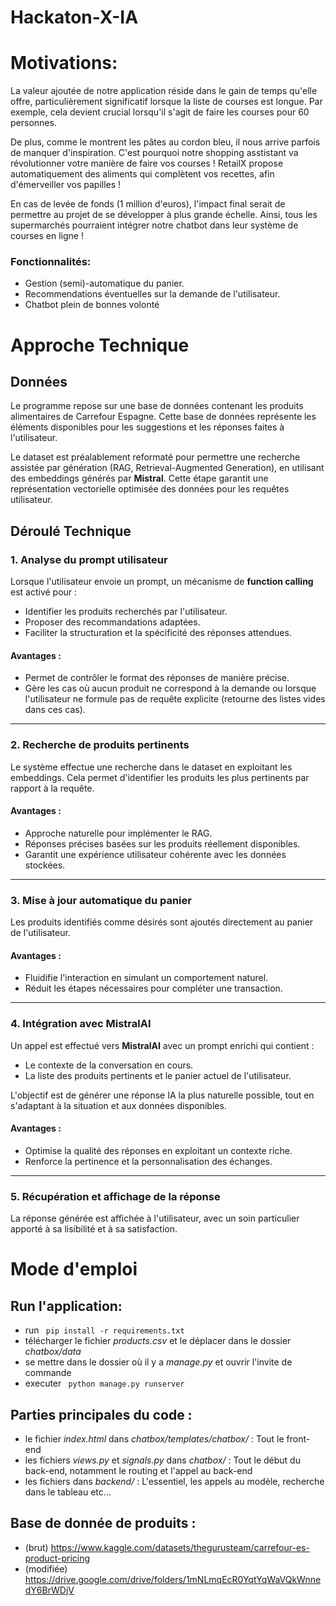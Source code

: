 # Hackaton-X-IA

# Motivations:

La valeur ajoutée de notre application réside dans le gain de temps qu'elle offre, particulièrement significatif lorsque la liste de courses est longue. Par exemple, cela devient crucial lorsqu'il s'agit de faire les courses pour 60 personnes.

De plus, comme le montrent les pâtes au cordon bleu, il nous arrive parfois de manquer d'inspiration. C'est pourquoi notre shopping asstistant va révolutionner votre manière de faire vos courses ! RetailX propose automatiquement des aliments qui complètent vos recettes, afin d'émerveiller vos papilles !

En cas de levée de fonds (1 million d'euros), l'impact final serait de permettre au projet de se développer à plus grande échelle. Ainsi, tous les supermarchés pourraient intégrer notre chatbot dans leur système de courses en ligne !

### Fonctionnalités:
 - Gestion (semi)-automatique du panier.
 - Recommendations éventuelles sur la demande de l'utilisateur.
 - Chatbot plein de bonnes volonté


# Approche Technique

## Données
Le programme repose sur une base de données contenant les produits alimentaires de Carrefour Espagne. Cette base de données représente les éléments disponibles pour les suggestions et les réponses faites à l'utilisateur.

Le dataset est préalablement reformaté pour permettre une recherche assistée par génération (RAG, Retrieval-Augmented Generation), en utilisant des embeddings générés par **Mistral**. Cette étape garantit une représentation vectorielle optimisée des données pour les requêtes utilisateur.

## Déroulé Technique

### 1. Analyse du prompt utilisateur
Lorsque l'utilisateur envoie un prompt, un mécanisme de **function calling** est activé pour :
- Identifier les produits recherchés par l'utilisateur.
- Proposer des recommandations adaptées.
- Faciliter la structuration et la spécificité des réponses attendues.

#### Avantages :
- Permet de contrôler le format des réponses de manière précise.
- Gère les cas où aucun produit ne correspond à la demande ou lorsque l'utilisateur ne formule pas de requête explicite (retourne des listes vides dans ces cas).

---

### 2. Recherche de produits pertinents
Le système effectue une recherche dans le dataset en exploitant les embeddings. Cela permet d'identifier les produits les plus pertinents par rapport à la requête.

#### Avantages :
- Approche naturelle pour implémenter le RAG.
- Réponses précises basées sur les produits réellement disponibles.
- Garantit une expérience utilisateur cohérente avec les données stockées.

---

### 3. Mise à jour automatique du panier
Les produits identifiés comme désirés sont ajoutés directement au panier de l'utilisateur.

#### Avantages :
- Fluidifie l'interaction en simulant un comportement naturel.
- Réduit les étapes nécessaires pour compléter une transaction.

---

### 4. Intégration avec MistralAI
Un appel est effectué vers **MistralAI** avec un prompt enrichi qui contient :
- Le contexte de la conversation en cours.
- La liste des produits pertinents et le panier actuel de l'utilisateur.

L'objectif est de générer une réponse IA la plus naturelle possible, tout en s'adaptant à la situation et aux données disponibles.

#### Avantages :
- Optimise la qualité des réponses en exploitant un contexte riche.
- Renforce la pertinence et la personnalisation des échanges.

---

### 5. Récupération et affichage de la réponse
La réponse générée est affichée à l'utilisateur, avec un soin particulier apporté à sa lisibilité et à sa satisfaction.


# Mode d'emploi

## Run l'application:
 - run <code> pip install -r requirements.txt </code>
 - télécharger le fichier *products.csv* et le déplacer dans le dossier *chatbox/data*
 - se mettre dans le dossier où il y a *manage.py* et ouvrir l'invite de commande
 - executer <code> python manage.py runserver </code>


## Parties principales du code :
 - le fichier *index.html* dans *chatbox/templates/chatbox/* : Tout le front-end
 - les fichiers *views.py* et *signals.py* dans *chatbox/* : Tout le début du back-end, notamment le routing et l'appel au back-end
 - les fichiers dans *backend/* : L'essentiel, les appels au modèle, recherche dans le tableau etc...

## Base de donnée de produits : 
  - (brut) https://www.kaggle.com/datasets/thegurusteam/carrefour-es-product-pricing
  - (modifiée) https://drive.google.com/drive/folders/1mNLmqEcR0YqtYqWaVQkWnnedY6BrWDjV
